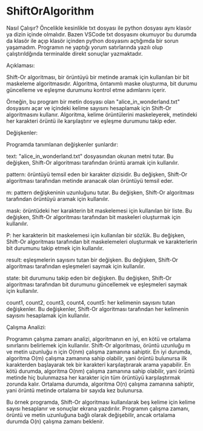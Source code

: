 # ShiftOrAlgorithm

Nasıl Çalışır?
Öncelikle kesinlikle txt dosyası ile python dosyası aynı klasör ya dizin içinde olmalıdır. Bazen VSCode txt dosyasını okumuyor bu durumda da klasör ile açıp
klasör içinden python dosyasını açtığımda bir sorun yaşamadım. Programın ne yaptığı yorum satırlarında yazılı olup çalıştırıldğında terminalde direkt sonuçlar yazmaktadır.


Açıklaması:

Shift-Or algoritması, bir örüntüyü bir metinde aramak için kullanılan bir bit maskeleme algoritmasıdır. Algoritma, öntanımlı maske oluşturma, bit durumu güncelleme ve eşleşme durumunu kontrol etme adımlarını içerir.

Örneğin, bu program bir metin dosyası olan "alice_in_wonderland.txt" dosyasını açar ve içindeki kelime sayısını hesaplamak için Shift-Or algoritmasını kullanır. Algoritma, kelime örüntülerini maskeleyerek, metindeki her karakteri örüntü ile karşılaştırır ve eşleşme durumunu takip eder.

Değişkenler:

Programda tanımlanan değişkenler şunlardır:

text: "alice_in_wonderland.txt" dosyasından okunan metni tutar. Bu değişken, Shift-Or algoritması tarafından örüntü aramak için kullanılır.

pattern: örüntüyü temsil eden bir karakter dizisidir. Bu değişken, Shift-Or algoritması tarafından metinde aranacak olan örüntüyü temsil eder.

m: pattern değişkeninin uzunluğunu tutar. Bu değişken, Shift-Or algoritması tarafından örüntüyü aramak için kullanılır.

mask: örüntüdeki her karakterin bit maskelemesi için kullanılan bir liste. Bu değişken, Shift-Or algoritması tarafından bit maskeleri oluşturmak için kullanılır.

P: her karakterin bit maskelemesi için kullanılan bir sözlük. Bu değişken, Shift-Or algoritması tarafından bit maskelemeleri oluşturmak ve karakterlerin bit durumunu takip etmek için kullanılır.

result: eşleşmelerin sayısını tutan bir değişken. Bu değişken, Shift-Or algoritması tarafından eşleşmeleri saymak için kullanılır.

state: bit durumunu takip eden bir değişken. Bu değişken, Shift-Or algoritması tarafından bit durumunu güncellemek ve eşleşmeleri saymak için kullanılır.

count1, count2, count3, count4, count5: her kelimenin sayısını tutan değişkenler. Bu değişkenler, Shift-Or algoritması tarafından her kelimenin sayısını hesaplamak için kullanılır.


Çalışma Analizi:

Programın çalışma zamanı analizi, algoritmanın en iyi, en kötü ve ortalama sınırlarını belirlemek için kullanılır. Shift-Or algoritması, örüntü uzunluğu m ve metin uzunluğu n için O(nm) çalışma zamanına sahiptir. En iyi durumda, algoritma O(m) çalışma zamanına sahip olabilir, yani örüntü bulunursa ilk karakterden başlayarak tek bir karakteri karşılaştırarak arama yapabilir. En kötü durumda, algoritma O(nm) çalışma zamanına sahip olabilir, yani örüntü metinde hiç bulunmazsa her karakter için tüm örüntüyü karşılaştırmak zorunda kalır. Ortalama durumda, algoritma O(n) çalışma zamanına sahiptir, yani örüntü metinde ortalama bir sayıda kez bulunursa.

Bu örnek programda, Shift-Or algoritması kullanılarak beş kelime için kelime sayısı hesaplanır ve sonuçlar ekrana yazdırılır. Programın çalışma zamanı, örüntü ve metin uzunluğuna bağlı olarak değişebilir, ancak ortalama durumda O(n) çalışma zamanı beklenir.
